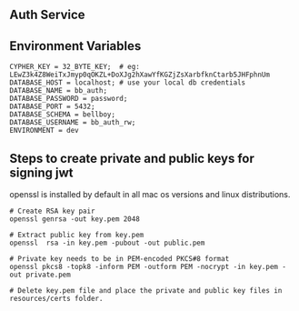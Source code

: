 ## Auth Service
  
## Environment Variables  
```shell
CYPHER_KEY = 32_BYTE_KEY;  # eg: LEwZ3k4Z8WeiTxJmyp0qOKZL+DoXJg2hXawYfKGZjZsXarbfknCtarb5JHFphnUm
DATABASE_HOST = localhost; # use your local db credentials
DATABASE_NAME = bb_auth;
DATABASE_PASSWORD = password;
DATABASE_PORT = 5432;
DATABASE_SCHEMA = bellboy;
DATABASE_USERNAME = bb_auth_rw;
ENVIRONMENT = dev
```

## Steps to create private and public keys for signing jwt
openssl is installed by default in all mac os versions and linux distributions.
```shell
# Create RSA key pair
openssl genrsa -out key.pem 2048

# Extract public key from key.pem
openssl  rsa -in key.pem -pubout -out public.pem

# Private key needs to be in PEM-encoded PKCS#8 format
openssl pkcs8 -topk8 -inform PEM -outform PEM -nocrypt -in key.pem -out private.pem

# Delete key.pem file and place the private and public key files in resources/certs folder.
```
